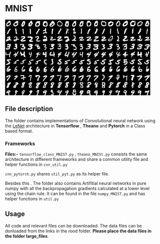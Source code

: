 # MNIST

![inserted image](../Images/1_yBdJCRwIJGoM7pwU-LNW6Q.png)

## File description
The folder contains implementations of Convolutional neural network using the  [LeNet](http://yann.lecun.com/exdb/publis/pdf/lecun-01a.pdf) architecture in **Tensorflow** , **Theano** and **Pytorch** in a Class based format. 

### Frameworks
**Files:-** `tensorflow_class_MNIST.py` , `theano_MNISt.py`  consists the same architecture in different frameworks and share a common utility file and helper functions in `cnn_util.py`  

`cnn_pytorch.py` shares `util_pyt.py` as its helper file. 

Besides this . The folder also contains Artifitial neural networks in pure numpy with all the backpropagation gradients  calculated at a lower level using the chain rule. It can be found in the file `numpy_MNIST.py` and has helper functions in `util.py`

## Usage
All code and relevant files can be downloaded. The data files can be donloaded from the links in the rood folder. **Please place the data files in the folder large_files**.


